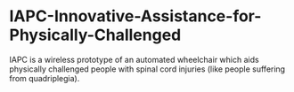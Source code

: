 # IAPC-Innovative-Assistance-for-Physically-Challenged
IAPC is a wireless prototype of an automated wheelchair which aids physically challenged people with spinal cord injuries (like people suffering from quadriplegia).
